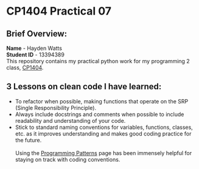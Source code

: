 # CP1404 Practical 07

## Brief Overview:
<b>Name</b> - Hayden Watts <br />
<b>Student ID</b> - 13394389 <br />
This repository contains my practical python work for my programming 2 class, [CP1404](https://github.com/CP1404/Practicals).
## 3 Lessons on clean code I have learned:
+ To refactor when possible, making functions that operate on the SRP (Single Responsibility Principle).
+ Always include docstrings and comments when possible to include readability and understanding of your code.
+ Stick to standard naming conventions for variables, functions, classes, etc. as it improves understanding and makes good coding practice for the future. <br />
<br /> Using the [Programming Patterns](https://github.com/CP1404/Starter/wiki/Programming-Patterns) page has been immensely helpful for staying on track with coding conventions.